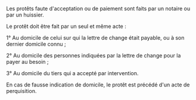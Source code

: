   
 Les protêts faute d'acceptation ou de paiement sont faits par un notaire ou par un huissier.  

  
 Le protêt doit être fait par un seul et même acte :  

  
 1° Au domicile de celui sur qui la lettre de change était payable, ou à son dernier domicile connu ;  

  
 2° Au domicile des personnes indiquées par la lettre de change pour la payer au besoin ;  

  
 3° Au domicile du tiers qui a accepté par intervention.  

  
 En cas de fausse indication de domicile, le protêt est précédé d'un acte de perquisition.  
